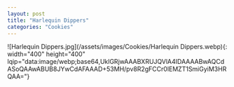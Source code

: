 ```yaml
---
layout: post
title: "Harlequin Dippers"
categories: "Cookies"
---
```

![Harlequin Dippers.jpg](/assets/images/Cookies/Harlequin Dippers.webp){: width="400" height="400" lqip="data:image/webp;base64,UklGRjwAAABXRUJQVlA4IDAAAABwAQCdASoQAAwABUB8JYwCdAFAAAD+53MH/pv8R2gFCCr0lEMZT1SmiGyiM3HRQAA="}

